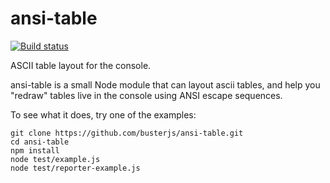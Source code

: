 # ansi-table

[![Build status](https://secure.travis-ci.org/busterjs/ansi-table.png?branch=master)](http://travis-ci.org/busterjs/ansi-table)

ASCII table layout for the console.

ansi-table is a small Node module that can layout ascii tables, and help you
"redraw" tables live in the console using ANSI escape sequences.

To see what it does, try one of the examples:

    git clone https://github.com/busterjs/ansi-table.git
    cd ansi-table
    npm install
    node test/example.js
    node test/reporter-example.js
